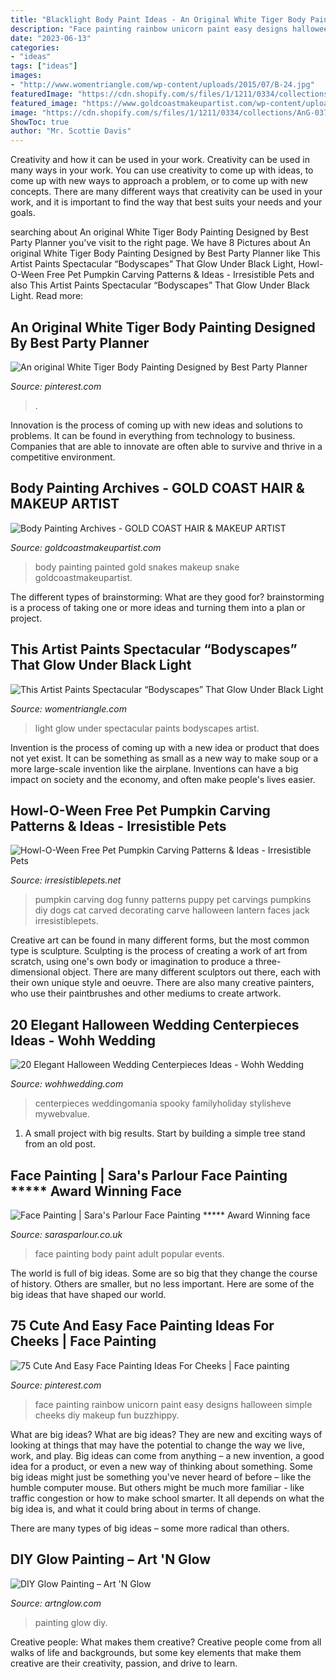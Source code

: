 ```yaml
---
title: "Blacklight Body Paint Ideas - An Original White Tiger Body Painting Designed By Best Party Planner"
description: "Face painting rainbow unicorn paint easy designs halloween simple cheeks diy makeup fun buzzhippy"
date: "2023-06-13"
categories:
- "ideas"
tags: ["ideas"]
images:
- "http://www.womentriangle.com/wp-content/uploads/2015/07/B-24.jpg"
featuredImage: "https://cdn.shopify.com/s/files/1/1211/0334/collections/AnG-037_1200x1200.JPG?v=1524253690"
featured_image: "https://www.goldcoastmakeupartist.com/wp-content/uploads/2016/03/Snake-Body-Painting-Together-240x320.jpg"
image: "https://cdn.shopify.com/s/files/1/1211/0334/collections/AnG-037_1200x1200.JPG?v=1524253690"
ShowToc: true
author: "Mr. Scottie Davis"
---
```



Creativity and how it can be used in your work.
Creativity can be used in many ways in your work. You can use creativity to come up with ideas, to come up with new ways to approach a problem, or to come up with new concepts. There are many different ways that creativity can be used in your work, and it is important to find the way that best suits your needs and your goals.

	

		
searching about An original White Tiger Body Painting Designed by Best Party Planner you've visit to the right page. We have 8 Pictures about An original White Tiger Body Painting Designed by Best Party Planner like This Artist Paints Spectacular “Bodyscapes” That Glow Under Black Light, Howl-O-Ween Free Pet Pumpkin Carving Patterns &amp; Ideas - Irresistible Pets and also This Artist Paints Spectacular “Bodyscapes” That Glow Under Black Light. Read more:
		
    
## An Original White Tiger Body Painting Designed By Best Party Planner

<img loading=lazy src="https://i.pinimg.com/736x/0d/a6/c0/0da6c0ad413970723e2578d82565cdd1--best-party-party-planners.jpg" onerror="this.onerror=null;this.src='https://tse2.mm.bing.net/th?id=OIP.3x4um8-D-ly-la8_SBVHggHaJ4&amp;pid=15.1';" alt="An original White Tiger Body Painting Designed by Best Party Planner">

_Source: pinterest.com_

>. 

	

Innovation is the process of coming up with new ideas and solutions to problems. It can be found in everything from technology to business. Companies that are able to innovate are often able to survive and thrive in a competitive environment.

    
## Body Painting Archives - GOLD COAST HAIR &amp; MAKEUP ARTIST

<img loading=lazy src="https://www.goldcoastmakeupartist.com/wp-content/uploads/2016/03/Snake-Body-Painting-Together-240x320.jpg" onerror="this.onerror=null;this.src='https://tse4.mm.bing.net/th?id=OIP.-9_2uwZTQiR0xp0X2_vIbgAAAA&amp;pid=15.1';" alt="Body Painting Archives - GOLD COAST HAIR &amp; MAKEUP ARTIST">

_Source: goldcoastmakeupartist.com_

>body painting painted gold snakes makeup snake goldcoastmakeupartist. 

	

The different types of brainstorming: What are they good for?
brainstorming is a process of taking one or more ideas and turning them into a plan or project.

    
## This Artist Paints Spectacular “Bodyscapes” That Glow Under Black Light

<img loading=lazy src="http://www.womentriangle.com/wp-content/uploads/2015/07/B-24.jpg" onerror="this.onerror=null;this.src='https://tse1.mm.bing.net/th?id=OIP.HBcLrCQQHELYrv5hMJsxhgHaLG&amp;pid=15.1';" alt="This Artist Paints Spectacular “Bodyscapes” That Glow Under Black Light">

_Source: womentriangle.com_

>light glow under spectacular paints bodyscapes artist. 

	

Invention is the process of coming up with a new idea or product that does not yet exist. It can be something as small as a new way to make soup or a more large-scale invention like the airplane. Inventions can have a big impact on society and the economy, and often make people's lives easier.

    
## Howl-O-Ween Free Pet Pumpkin Carving Patterns &amp; Ideas - Irresistible Pets

<img loading=lazy src="https://irresistiblepets.net/wp-content/uploads/2012/10/DIY-Pet-Pumpkin-Carving-Ideas-Funny-Puppy_thumb.jpg" onerror="this.onerror=null;this.src='https://tse2.mm.bing.net/th?id=OIP.hbK5Enuo4v3nDiCHUeRjyAHaJ4&amp;pid=15.1';" alt="Howl-O-Ween Free Pet Pumpkin Carving Patterns &amp; Ideas - Irresistible Pets">

_Source: irresistiblepets.net_

>pumpkin carving dog funny patterns puppy pet carvings pumpkins diy dogs cat carved decorating carve halloween lantern faces jack irresistiblepets. 

	

Creative art can be found in many different forms, but the most common type is sculpture. Sculpting is the process of creating a work of art from scratch, using one's own body or imagination to produce a three-dimensional object. There are many different sculptors out there, each with their own unique style and oeuvre. There are also many creative painters, who use their paintbrushes and other mediums to create artwork.

    
## 20 Elegant Halloween Wedding Centerpieces Ideas - Wohh Wedding

<img loading=lazy src="http://wohhwedding.com/wp-content/uploads/2016/06/Purple-Halloween-Wedding-Centerpiece.jpg" onerror="this.onerror=null;this.src='https://tse2.mm.bing.net/th?id=OIP.fihkl7uWhxL98s2DTixdygHaJ3&amp;pid=15.1';" alt="20 Elegant Halloween Wedding Centerpieces Ideas - Wohh Wedding">

_Source: wohhwedding.com_

>centerpieces weddingomania spooky familyholiday stylisheve mywebvalue. 

	

1. A small project with big results. Start by building a simple tree stand from an old post.

    
## Face Painting | Sara&#039;s Parlour Face Painting ***** Award Winning Face

<img loading=lazy src="http://www.sarasparlour.co.uk/wp-content/uploads/2020/04/20190704_1844052.jpg" onerror="this.onerror=null;this.src='https://tse1.mm.bing.net/th?id=OIP.v4D4tlJ0WjZcBZFmJeUy0gHaOD&amp;pid=15.1';" alt="Face Painting | Sara&#039;s Parlour Face Painting ***** Award Winning face">

_Source: sarasparlour.co.uk_

>face painting body paint adult popular events. 

	

The world is full of big ideas. Some are so big that they change the course of history. Others are smaller, but no less important. Here are some of the big ideas that have shaped our world.

    
## 75 Cute And Easy Face Painting Ideas For Cheeks | Face Painting

<img loading=lazy src="https://i.pinimg.com/736x/b1/03/d2/b103d25742d1fc98efd853f41191e841.jpg" onerror="this.onerror=null;this.src='https://tse1.mm.bing.net/th?id=OIP.nK0p0ZJ_AuXIDBmOItmIRwHaLH&amp;pid=15.1';" alt="75 Cute And Easy Face Painting Ideas For Cheeks | Face painting">

_Source: pinterest.com_

>face painting rainbow unicorn paint easy designs halloween simple cheeks diy makeup fun buzzhippy. 

	

What are big ideas?
What are big ideas? They are new and exciting ways of looking at things that may have the potential to change the way we live, work, and play. Big ideas can come from anything – a new invention, a good idea for a product, or even a new way of thinking about something.
Some big ideas might just be something you've never heard of before – like the humble computer mouse. But others might be much more familiar - like traffic congestion or how to make school smarter. It all depends on what the big idea is, and what it could bring about in terms of change.

There are many types of big ideas – some more radical than others.

    
## DIY Glow Painting – Art &#039;N Glow

<img loading=lazy src="https://cdn.shopify.com/s/files/1/1211/0334/collections/AnG-037_1200x1200.JPG?v=1524253690" onerror="this.onerror=null;this.src='https://tse3.mm.bing.net/th?id=OIP.3bIECj5Hlv2mShD_cz-yIQHaJ4&amp;pid=15.1';" alt="DIY Glow Painting – Art &#039;N Glow">

_Source: artnglow.com_

>painting glow diy. 

	

Creative people: What makes them creative?
Creative people come from all walks of life and backgrounds, but some key elements that make them creative are their creativity, passion, and drive to learn.

